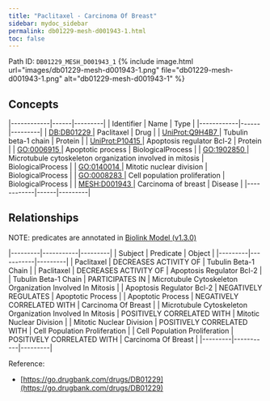 ```yaml
---
title: "Paclitaxel - Carcinoma Of Breast"
sidebar: mydoc_sidebar
permalink: db01229-mesh-d001943-1.html
toc: false 
---
```



Path ID: `DB01229_MESH_D001943_1`
{% include image.html url="images/db01229-mesh-d001943-1.png" file="db01229-mesh-d001943-1.png" alt="db01229-mesh-d001943-1" %}

## Concepts

|------------|------|---------|
| Identifier | Name | Type    |
|------------|------|---------|
| <a href="https://identifiers.org/DB:DB01229">DB:DB01229 </a> | Paclitaxel | Drug |
| <a href="https://identifiers.org/UniProt:Q9H4B7">UniProt:Q9H4B7 </a> | Tubulin beta-1 chain | Protein |
| <a href="https://identifiers.org/UniProt:P10415">UniProt:P10415 </a> | Apoptosis regulator Bcl-2 | Protein |
| <a href="https://identifiers.org/GO:0006915">GO:0006915 </a> | Apoptotic process | BiologicalProcess |
| <a href="https://identifiers.org/GO:1902850">GO:1902850 </a> | Microtubule cytoskeleton organization involved in mitosis | BiologicalProcess |
| <a href="https://identifiers.org/GO:0140014">GO:0140014 </a> | Mitotic nuclear division | BiologicalProcess |
| <a href="https://identifiers.org/GO:0008283">GO:0008283 </a> | Cell population proliferation | BiologicalProcess |
| <a href="https://identifiers.org/MESH:D001943">MESH:D001943 </a> | Carcinoma of breast | Disease |
|------------|------|---------|

## Relationships


NOTE: predicates are annotated in <a href="https://github.com/biolink/biolink-model/releases/tag/v1.3.0">Biolink Model (v1.3.0)</a>

|---------|-----------|---------|
| Subject | Predicate | Object  |
|---------|-----------|---------|
| Paclitaxel | DECREASES ACTIVITY OF | Tubulin Beta-1 Chain |
| Paclitaxel | DECREASES ACTIVITY OF | Apoptosis Regulator Bcl-2 |
| Tubulin Beta-1 Chain | PARTICIPATES IN | Microtubule Cytoskeleton Organization Involved In Mitosis |
| Apoptosis Regulator Bcl-2 | NEGATIVELY REGULATES | Apoptotic Process |
| Apoptotic Process | NEGATIVELY CORRELATED WITH | Carcinoma Of Breast |
| Microtubule Cytoskeleton Organization Involved In Mitosis | POSITIVELY CORRELATED WITH | Mitotic Nuclear Division |
| Mitotic Nuclear Division | POSITIVELY CORRELATED WITH | Cell Population Proliferation |
| Cell Population Proliferation | POSITIVELY CORRELATED WITH | Carcinoma Of Breast |
|---------|-----------|---------|

Reference: 
  - [https://go.drugbank.com/drugs/DB01229](https://go.drugbank.com/drugs/DB01229)
